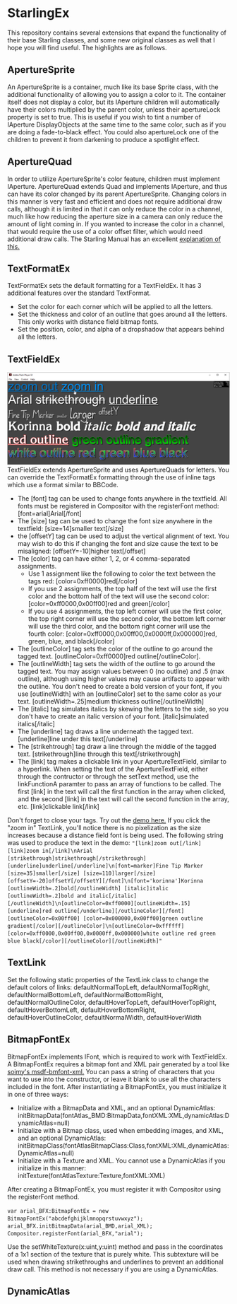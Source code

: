 # StarlingEx
This repository contains several extensions that expand the functionality of their base Starling classes, and some new original classes as well that I hope you will find useful. The highlights are as follows.

## ApertureSprite
An ApertureSprite is a container, much like its base Sprite class, with the additional functionality of allowing you to assign a color to it. The container itself does not display a color, but its IAperture children will automatically have their colors multiplied by the parent color, unless their apertureLock property is set to true. This is useful if you wish to tint a number of IAperture DisplayObjects at the same time to the same color, such as if you are doing a fade-to-black effect. You could also apertureLock one of the children to prevent it from darkening to produce a spotlight effect.

## ApertureQuad
In order to utilize ApertureSprite's color feature, children must implement IAperture. ApertureQuad extends Quad and implements IAperture, and thus can have its color changed by its parent ApertureSprite. Changing colors in this manner is very fast and efficient and does not require additional draw calls, although it is limited in that it can only reduce the color in a channel, much like how reducing the aperture size in a camera can only reduce the amount of light coming in. If you wanted to increase the color in a channel, that would require the use of a color offset filter, which would need additional draw calls. The Starling Manual has an excellent [explanation of this.](https://manual.starling-framework.org/en/#_the_goal)

## TextFormatEx
TextFormatEx sets the default formatting for a TextFieldEx. It has 3 additional features over the standard TextFormat.
* Set the color for each corner which will be applied to all the letters.
* Set the thickness and color of an outline that goes around all the letters. This only works with distance field bitmap fonts.
* Set the position, color, and alpha of a dropshadow that appears behind all the letters.

## TextFieldEx
![TextFieldEx](https://github.com/BladePoint/StarlingEx/blob/master/docs/TextFieldEx.png)
TextFieldEx extends ApertureSprite and uses ApertureQuads for letters. You can override the TextFormatEx formatting through the use of inline tags which use a format similar to BBCode.
* The [font] tag can be used to change fonts anywhere in the textfield. All fonts must be registered in Compositor with the registerFont method: [font=arial]Arial[/font]
* The [size] tag can be used to change the font size anywhere in the textfield: [size=14]smaller text[/size]
* the [offsetY] tag can be used to adjust the vertical alignment of text. You may wish to do this if changing the font and size cause the text to be misaligned: [offsetY=-10]higher text[/offset]
* The [color] tag can have either 1, 2, or 4 comma-separated assignments.
  * Use 1 assignment like the following to color the text between the tags red: [color=0xff0000]red[/color]
  * If you use 2 assignments, the top half of the text will use the first color and the bottom half of the text will use the second color: [color=0xff0000,0x00ff00]red and green[/color]
  * If you use 4 assignments, the top left corner will use the first color, the top right corner will use the second color, the bottom left corner will use the third color, and the bottom right corner will use the fourth color: [color=0xff0000,0x00ff00,0x0000ff,0x000000]red, green, blue, and black[/color]
* The [outlineColor] tag sets the color of the outline to go around the tagged text. [outlineColor=0xff0000]red outline[/outlineColor].
* The [outlineWidth] tag sets the width of the outline to go around the tagged text. You may assign values between 0 (no outline) and .5 (max outline), although using higher values may cause artifacts to appear with the outline. You don't need to create a bold version of your font, if you use [outlineWidth] with an [outlineColor] set to the same color as your text. [outlineWidth=.25]medium thickness outline[/outlineWidth]
* The [italic] tag simulates italics by skewing the letters to the side, so you don't have to create an italic version of your font. [italic]simulated italics[/italic]
* The [underline] tag draws a line underneath the tagged text. [underline]line under this text[/underline]
* The [strikehtrough] tag draw a line through the middle of the tagged text. [strikethrough]line through this text[/strikethrough]
* The [link] tag makes a clickable link in your ApertureTextField, similar to a hyperlink. When setting the text of the ApertureTextField, either through the contructor or through the setText method, use the linkFunctionA paramter to pass an array of functions to be called. The first [link] in the text will call the first function in the array when clicked, and the second [link] in the text will call the second function in the array, etc. [link]clickable link[/link]

Don't forget to close your tags. Try out the [demo here.](https://www.newgrounds.com/projects/games/1546135/preview) If you click the "zoom in" TextLink, you'll notice there is no pixelization as the size increases because a distance field font is being used. The following string was used to produce the text in the demo: `"[link]zoom out[/link] [link]zoom in[/link]\nArial [strikethrough]strikethrough[/strikethrough] [underline]underline[/underline]\n[font=marker]Fine Tip Marker [size=35]smaller[/size] [size=110]larger[/size] [offsetY=-20]offsetY[/offsetY][/font]\n[font='korinna']Korinna [outlineWidth=.2]bold[/outlineWidth] [italic]italic [outlineWidth=.2]bold and italic[/italic][/outlineWidth]\n[outlineColor=0xff0000][outlineWidth=.15][underline]red outline[/underline][/outlineColor][/font][outlineColor=0x00ff00] [color=0x000000,0x00ff00]green outline gradient[/color][/outlineColor]\n[outlineColor=0xffffff][color=0xff0000,0x00ff00,0x0000ff,0x000000]white outline red green blue black[/color][/outlineColor][/outlineWidth]"`

## TextLink
Set the following static properties of the TextLink class to change the default colors of links:
defaultNormalTopLeft, defaultNormalTopRight, defaultNormalBottomLeft, defaultNormalBottomRight, defaultNormalOutlineColor, defaultHoverTopLeft,
defaultHoverTopRight, defaultHoverBottomLeft, defaultHoverBottomRight, defaultHoverOutlineColor, defaultNormalWidth, defaultHoverWidth

## BitmapFontEx
BitmapFontEx implements IFont, which is required to work with TextFieldEx. A BitmapFontEx requires a bitmap font and XML pair generated by a tool like [soimy's msdf-bmfont-xml.](https://github.com/soimy/msdf-bmfont-xml) You can pass a string of characters that you want to use into the constructor, or leave it blank to use all the characters included in the font. After instantiating a BitmapFontEx, you must initialize it in one of three ways:
* Initialize with a BitmapData and XML, and an optional DynamicAtlas: initBitmapData(fontAtlas_BMD:BitmapData,fontXML:XML,dynamicAtlas:DynamicAtlas=null)
* Initialize with a Bitmap class, used when embedding images, and XML, and an optional DynamicAtlas: initBitmapClass(fontAtlasBitmapClass:Class,fontXML:XML,dynamicAtlas:DynamicAtlas=null)
* Initialize with a Texture and XML. You cannot use a DynamicAtlas if you initialize in this manner: initTexture(fontAtlasTexture:Texture,fontXML:XML)

After creating a BitmapFontEx, you must register it with Compositor using the registerFont method.

`var arial_BFX:BitmapFontEx = new BitmapFontEx("abcdefghijklmnopqrstuvwxyz");`  
`arial_BFX.initBitmapData(arial_BMD,arial_XML);`  
`Compositor.registerFont(arial_BFX,"arial");`

Use the setWhiteTexture(x:uint,y:uint) method and pass in the coordinates of a 1x1 section of the texture that is purely white. This subtexture will be used when drawing strikethroughs and underlines to prevent an additional draw call. This method is not necessary if you are using a DynamicAtlas.

## DynamicAtlas

